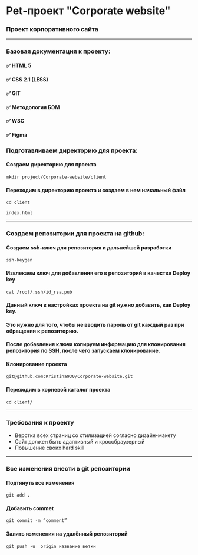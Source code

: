 # **Pet-проект "Corporate website"**

### Проект корпоративного сайта
___

### Базовая документация к проекту:
#### :white_check_mark: HTML 5
#### :white_check_mark: CSS 2.1 (LESS)
#### :white_check_mark: GIT
#### :white_check_mark: Методология БЭМ
#### :white_check_mark: W3C
#### :white_check_mark: Figma

### Подготавливаем директорию для проекта:
#### Создаем директорию для проекта

```git
mkdir project/Corporate-website/client
```
#### Переходим в директорию проекта и создаем в нем начальный файл

```git
cd client
```
```html
index.html
```
___
### Создаем репозитории для проекта на github:
#### Создаем ssh-ключ для репозитория и дальнейшей разработки

```git
ssh-keygen
```
#### Извлекаем ключ для добавления его в репозиторий в качестве Deploy key
```git
cat /root/.ssh/id_rsa.pub
```
#### Данный ключ в настройках проекта на git нужно добавить, как Deploy key. 
#### Это нужно для того, чтобы не вводить пароль от git каждый раз при обращении к репозиторию.
#### После добавления ключа копируем информацию для клонирования репозитория по SSH, после чего запускаем клонирование.
#### Клонирование проекта
```git
git@github.com:Kristina930/Corporate-website.git
```
#### Переходим в корневой каталог проекта
```git
cd client/
```
___

### Требования к проекту
+ Верстка всех страниц со стилизацией согласно дизайн-макету
+ Сайт должен быть адаптивный и кроссбраузерный
+ Повышение своих hard skill

___

### Все изменения внести в git репозитории
#### Подтянуть все изменения 
```git
git add .
```
#### Добавить commet
```git
git commit -m ”comment”
```
#### Залить изменения на удалённый репозиторий
```git
git push -u  origin название ветки
```
